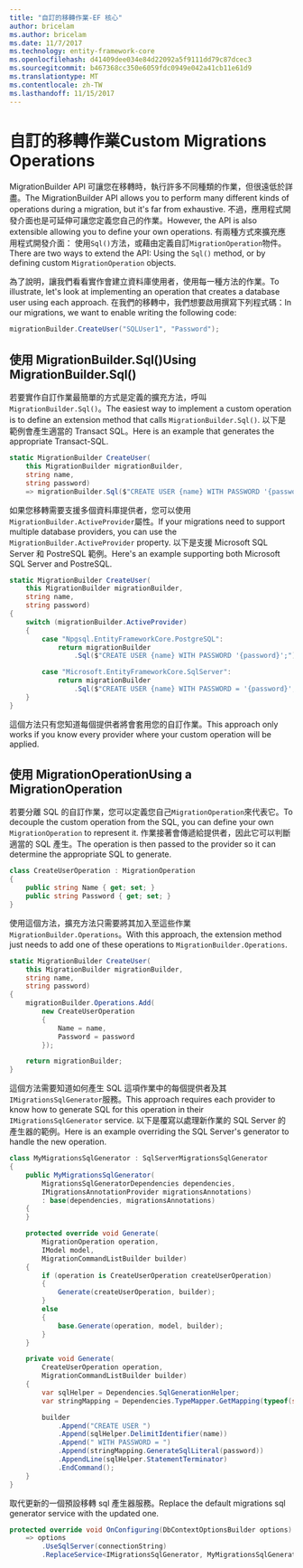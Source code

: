 ```yaml
---
title: "自訂的移轉作業-EF 核心"
author: bricelam
ms.author: bricelam
ms.date: 11/7/2017
ms.technology: entity-framework-core
ms.openlocfilehash: d41409dee034e84d22092a5f9111dd79c87dcec3
ms.sourcegitcommit: b467368cc350e6059fdc0949e042a41cb11e61d9
ms.translationtype: MT
ms.contentlocale: zh-TW
ms.lasthandoff: 11/15/2017
---
```

<a name="custom-migrations-operations"></a><span data-ttu-id="6b1aa-102">自訂的移轉作業</span><span class="sxs-lookup"><span data-stu-id="6b1aa-102">Custom Migrations Operations</span></span>
============================
<span data-ttu-id="6b1aa-103">MigrationBuilder API 可讓您在移轉時，執行許多不同種類的作業，但很遠低於詳盡。</span><span class="sxs-lookup"><span data-stu-id="6b1aa-103">The MigrationBuilder API allows you to perform many different kinds of operations during a migration, but it's far from exhaustive.</span></span> <span data-ttu-id="6b1aa-104">不過，應用程式開發介面也是可延伸可讓您定義您自己的作業。</span><span class="sxs-lookup"><span data-stu-id="6b1aa-104">However, the API is also extensible allowing you to define your own operations.</span></span> <span data-ttu-id="6b1aa-105">有兩種方式來擴充應用程式開發介面： 使用`Sql()`方法，或藉由定義自訂`MigrationOperation`物件。</span><span class="sxs-lookup"><span data-stu-id="6b1aa-105">There are two ways to extend the API: Using the `Sql()` method, or by defining custom `MigrationOperation` objects.</span></span>

<span data-ttu-id="6b1aa-106">為了說明，讓我們看看實作會建立資料庫使用者，使用每一種方法的作業。</span><span class="sxs-lookup"><span data-stu-id="6b1aa-106">To illustrate, let's look at implementing an operation that creates a database user using each approach.</span></span> <span data-ttu-id="6b1aa-107">在我們的移轉中，我們想要啟用撰寫下列程式碼：</span><span class="sxs-lookup"><span data-stu-id="6b1aa-107">In our migrations, we want to enable writing the following code:</span></span>

``` csharp
migrationBuilder.CreateUser("SQLUser1", "Password");
```

<a name="using-migrationbuildersql"></a><span data-ttu-id="6b1aa-108">使用 MigrationBuilder.Sql()</span><span class="sxs-lookup"><span data-stu-id="6b1aa-108">Using MigrationBuilder.Sql()</span></span>
----------------------------
<span data-ttu-id="6b1aa-109">若要實作自訂作業最簡單的方式是定義的擴充方法，呼叫`MigrationBuilder.Sql()`。</span><span class="sxs-lookup"><span data-stu-id="6b1aa-109">The easiest way to implement a custom operation is to define an extension method that calls `MigrationBuilder.Sql()`.</span></span>
<span data-ttu-id="6b1aa-110">以下是範例會產生適當的 Transact SQL。</span><span class="sxs-lookup"><span data-stu-id="6b1aa-110">Here is an example that generates the appropriate Transact-SQL.</span></span>

``` csharp
static MigrationBuilder CreateUser(
    this MigrationBuilder migrationBuilder,
    string name,
    string password)
    => migrationBuilder.Sql($"CREATE USER {name} WITH PASSWORD '{password}';");
```

<span data-ttu-id="6b1aa-111">如果您移轉需要支援多個資料庫提供者，您可以使用`MigrationBuilder.ActiveProvider`屬性。</span><span class="sxs-lookup"><span data-stu-id="6b1aa-111">If your migrations need to support multiple database providers, you can use the `MigrationBuilder.ActiveProvider` property.</span></span> <span data-ttu-id="6b1aa-112">以下是支援 Microsoft SQL Server 和 PostreSQL 範例。</span><span class="sxs-lookup"><span data-stu-id="6b1aa-112">Here's an example supporting both Microsoft SQL Server and PostreSQL.</span></span>

``` csharp
static MigrationBuilder CreateUser(
    this MigrationBuilder migrationBuilder,
    string name,
    string password)
{
    switch (migrationBuilder.ActiveProvider)
    {
        case "Npgsql.EntityFrameworkCore.PostgreSQL":
            return migrationBuilder
                .Sql($"CREATE USER {name} WITH PASSWORD '{password}';");

        case "Microsoft.EntityFrameworkCore.SqlServer":
            return migrationBuilder
                .Sql($"CREATE USER {name} WITH PASSWORD = '{password}';");
    }
}
```

<span data-ttu-id="6b1aa-113">這個方法只有您知道每個提供者將會套用您的自訂作業。</span><span class="sxs-lookup"><span data-stu-id="6b1aa-113">This approach only works if you know every provider where your custom operation will be applied.</span></span>

<a name="using-a-migrationoperation"></a><span data-ttu-id="6b1aa-114">使用 MigrationOperation</span><span class="sxs-lookup"><span data-stu-id="6b1aa-114">Using a MigrationOperation</span></span>
---------------------------
<span data-ttu-id="6b1aa-115">若要分離 SQL 的自訂作業，您可以定義您自己`MigrationOperation`來代表它。</span><span class="sxs-lookup"><span data-stu-id="6b1aa-115">To decouple the custom operation from the SQL, you can define your own `MigrationOperation` to represent it.</span></span> <span data-ttu-id="6b1aa-116">作業接著會傳遞給提供者，因此它可以判斷適當的 SQL 產生。</span><span class="sxs-lookup"><span data-stu-id="6b1aa-116">The operation is then passed to the provider so it can determine the appropriate SQL to generate.</span></span>

``` csharp
class CreateUserOperation : MigrationOperation
{
    public string Name { get; set; }
    public string Password { get; set; }
}
```

<span data-ttu-id="6b1aa-117">使用這個方法，擴充方法只需要將其加入至這些作業`MigrationBuilder.Operations`。</span><span class="sxs-lookup"><span data-stu-id="6b1aa-117">With this approach, the extension method just needs to add one of these operations to `MigrationBuilder.Operations`.</span></span>

``` csharp
static MigrationBuilder CreateUser(
    this MigrationBuilder migrationBuilder,
    string name,
    string password)
{
    migrationBuilder.Operations.Add(
        new CreateUserOperation
        {
            Name = name,
            Password = password
        });

    return migrationBuilder;
}
```

<span data-ttu-id="6b1aa-118">這個方法需要知道如何產生 SQL 這項作業中的每個提供者及其`IMigrationsSqlGenerator`服務。</span><span class="sxs-lookup"><span data-stu-id="6b1aa-118">This approach requires each provider to know how to generate SQL for this operation in their `IMigrationsSqlGenerator` service.</span></span> <span data-ttu-id="6b1aa-119">以下是覆寫以處理新作業的 SQL Server 的產生器的範例。</span><span class="sxs-lookup"><span data-stu-id="6b1aa-119">Here is an example overriding the SQL Server's generator to handle the new operation.</span></span>

``` csharp
class MyMigrationsSqlGenerator : SqlServerMigrationsSqlGenerator
{
    public MyMigrationsSqlGenerator(
        MigrationsSqlGeneratorDependencies dependencies,
        IMigrationsAnnotationProvider migrationsAnnotations)
        : base(dependencies, migrationsAnnotations)
    {
    }

    protected override void Generate(
        MigrationOperation operation,
        IModel model,
        MigrationCommandListBuilder builder)
    {
        if (operation is CreateUserOperation createUserOperation)
        {
            Generate(createUserOperation, builder);
        }
        else
        {
            base.Generate(operation, model, builder);
        }
    }

    private void Generate(
        CreateUserOperation operation,
        MigrationCommandListBuilder builder)
    {
        var sqlHelper = Dependencies.SqlGenerationHelper;
        var stringMapping = Dependencies.TypeMapper.GetMapping(typeof(string));

        builder
            .Append("CREATE USER ")
            .Append(sqlHelper.DelimitIdentifier(name))
            .Append(" WITH PASSWORD = ")
            .Append(stringMapping.GenerateSqlLiteral(password))
            .AppendLine(sqlHelper.StatementTerminator)
            .EndCommand();
    }
}
```

<span data-ttu-id="6b1aa-120">取代更新的一個預設移轉 sql 產生器服務。</span><span class="sxs-lookup"><span data-stu-id="6b1aa-120">Replace the default migrations sql generator service with the updated one.</span></span>

``` csharp
protected override void OnConfiguring(DbContextOptionsBuilder options)
    => options
        .UseSqlServer(connectionString)
        .ReplaceService<IMigrationsSqlGenerator, MyMigrationsSqlGenerator>();
```
